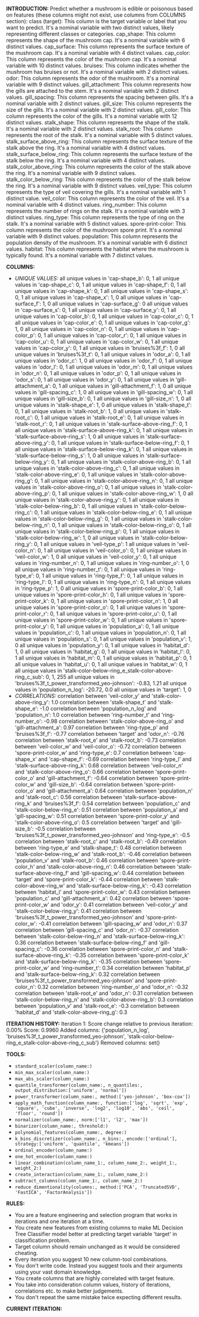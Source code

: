 **INTRODUCTION:**
Predict whether a mushroom is edible or poisonous based on features (these columns might not exist, use columns from COLUMNS section):
class (target): This column is the target variable or label that you want to predict. It's a nominal variable with two distinct values, likely representing different classes or categories.
cap_shape: This column represents the shape of the mushroom cap. It's a nominal variable with 6 distinct values.
cap_surface: This column represents the surface texture of the mushroom cap. It's a nominal variable with 4 distinct values.
cap_color: This column represents the color of the mushroom cap. It's a nominal variable with 10 distinct values.
bruises: This column indicates whether the mushroom has bruises or not. It's a nominal variable with 2 distinct values.
odor: This column represents the odor of the mushroom. It's a nominal variable with 9 distinct values.
gill_attachment: This column represents how the gills are attached to the stem. It's a nominal variable with 2 distinct values.
gill_spacing: This column represents the spacing between gills. It's a nominal variable with 2 distinct values.
gill_size: This column represents the size of the gills. It's a nominal variable with 2 distinct values.
gill_color: This column represents the color of the gills. It's a nominal variable with 12 distinct values.
stalk_shape: This column represents the shape of the stalk. It's a nominal variable with 2 distinct values.
stalk_root: This column represents the root of the stalk. It's a nominal variable with 5 distinct values.
stalk_surface_above_ring: This column represents the surface texture of the stalk above the ring. It's a nominal variable with 4 distinct values.
stalk_surface_below_ring: This column represents the surface texture of the stalk below the ring. It's a nominal variable with 4 distinct values.
stalk_color_above_ring: This column represents the color of the stalk above the ring. It's a nominal variable with 9 distinct values.
stalk_color_below_ring: This column represents the color of the stalk below the ring. It's a nominal variable with 9 distinct values.
veil_type: This column represents the type of veil covering the gills. It's a nominal variable with 1 distinct value.
veil_color: This column represents the color of the veil. It's a nominal variable with 4 distinct values.
ring_number: This column represents the number of rings on the stalk. It's a nominal variable with 3 distinct values.
ring_type: This column represents the type of ring on the stalk. It's a nominal variable with 5 distinct values.
spore-print-color: This column represents the color of the mushroom spore print. It's a nominal variable with 9 distinct values.
population: This column represents the population density of the mushroom. It's a nominal variable with 6 distinct values.
habitat: This column represents the habitat where the mushroom is typically found. It's a nominal variable with 7 distinct values.

**COLUMNS:**
- *UNIQUE VALUES:*
all unique values in 'cap-shape_b': 0, 1
all unique values in 'cap-shape_c': 0, 1
all unique values in 'cap-shape_f': 0, 1
all unique values in 'cap-shape_k': 0, 1
all unique values in 'cap-shape_s': 0, 1
all unique values in 'cap-shape_x': 1, 0
all unique values in 'cap-surface_f': 1, 0
all unique values in 'cap-surface_g': 0
all unique values in 'cap-surface_s': 0, 1
all unique values in 'cap-surface_y': 0, 1
all unique values in 'cap-color_b': 0, 1
all unique values in 'cap-color_c': 0, 1
all unique values in 'cap-color_e': 0, 1
all unique values in 'cap-color_g': 1, 0
all unique values in 'cap-color_n': 0, 1
all unique values in 'cap-color_p': 0, 1
all unique values in 'cap-color_r': 0, 1
all unique values in 'cap-color_u': 0, 1
all unique values in 'cap-color_w': 0, 1
all unique values in 'cap-color_y': 0, 1
all unique values in 'bruises%3f_f': 1, 0
all unique values in 'bruises%3f_t': 0, 1
all unique values in 'odor_a': 0, 1
all unique values in 'odor_c': 1, 0
all unique values in 'odor_f': 0, 1
all unique values in 'odor_l': 0, 1
all unique values in 'odor_m': 0, 1
all unique values in 'odor_n': 0, 1
all unique values in 'odor_p': 0, 1
all unique values in 'odor_s': 0, 1
all unique values in 'odor_y': 0, 1
all unique values in 'gill-attachment_a': 0, 1
all unique values in 'gill-attachment_f': 1, 0
all unique values in 'gill-spacing_c': 1, 0
all unique values in 'gill-spacing_w': 0, 1
all unique values in 'gill-size_b': 0, 1
all unique values in 'gill-size_n': 1, 0
all unique values in 'stalk-shape_e': 1, 0
all unique values in 'stalk-shape_t': 0, 1
all unique values in 'stalk-root_b': 1, 0
all unique values in 'stalk-root_c': 0, 1
all unique values in 'stalk-root_e': 0, 1
all unique values in 'stalk-root_r': 0, 1
all unique values in 'stalk-surface-above-ring_f': 0, 1
all unique values in 'stalk-surface-above-ring_k': 0, 1
all unique values in 'stalk-surface-above-ring_s': 1, 0
all unique values in 'stalk-surface-above-ring_y': 0, 1
all unique values in 'stalk-surface-below-ring_f': 0, 1
all unique values in 'stalk-surface-below-ring_k': 0, 1
all unique values in 'stalk-surface-below-ring_s': 1, 0
all unique values in 'stalk-surface-below-ring_y': 0, 1
all unique values in 'stalk-color-above-ring_b': 0, 1
all unique values in 'stalk-color-above-ring_c': 0, 1
all unique values in 'stalk-color-above-ring_e': 0, 1
all unique values in 'stalk-color-above-ring_g': 0, 1
all unique values in 'stalk-color-above-ring_n': 0, 1
all unique values in 'stalk-color-above-ring_o': 0, 1
all unique values in 'stalk-color-above-ring_p': 0, 1
all unique values in 'stalk-color-above-ring_w': 1, 0
all unique values in 'stalk-color-above-ring_y': 0, 1
all unique values in 'stalk-color-below-ring_b': 0, 1
all unique values in 'stalk-color-below-ring_c': 0, 1
all unique values in 'stalk-color-below-ring_e': 0, 1
all unique values in 'stalk-color-below-ring_g': 0, 1
all unique values in 'stalk-color-below-ring_n': 0, 1
all unique values in 'stalk-color-below-ring_o': 0, 1
all unique values in 'stalk-color-below-ring_p': 0, 1
all unique values in 'stalk-color-below-ring_w': 1, 0
all unique values in 'stalk-color-below-ring_y': 0, 1
all unique values in 'veil-type_p': 1
all unique values in 'veil-color_n': 0, 1
all unique values in 'veil-color_o': 0, 1
all unique values in 'veil-color_w': 1, 0
all unique values in 'veil-color_y': 0, 1
all unique values in 'ring-number_n': 0, 1
all unique values in 'ring-number_o': 1, 0
all unique values in 'ring-number_t': 0, 1
all unique values in 'ring-type_e': 0, 1
all unique values in 'ring-type_f': 0, 1
all unique values in 'ring-type_l': 0, 1
all unique values in 'ring-type_n': 0, 1
all unique values in 'ring-type_p': 1, 0
all unique values in 'spore-print-color_b': 0, 1
all unique values in 'spore-print-color_h': 0, 1
all unique values in 'spore-print-color_k': 0, 1
all unique values in 'spore-print-color_n': 1, 0
all unique values in 'spore-print-color_o': 0, 1
all unique values in 'spore-print-color_r': 0, 1
all unique values in 'spore-print-color_u': 0, 1
all unique values in 'spore-print-color_w': 0, 1
all unique values in 'spore-print-color_y': 0, 1
all unique values in 'population_a': 0, 1
all unique values in 'population_c': 0, 1
all unique values in 'population_n': 0, 1
all unique values in 'population_s': 0, 1
all unique values in 'population_v': 1, 0
all unique values in 'population_y': 0, 1
all unique values in 'habitat_d': 1, 0
all unique values in 'habitat_g': 0, 1
all unique values in 'habitat_l': 0, 1
all unique values in 'habitat_m': 0, 1
all unique values in 'habitat_p': 0, 1
all unique values in 'habitat_u': 0, 1
all unique values in 'habitat_w': 0, 1
all unique values in 'stalk-color-below-ring_e_stalk-color-above-ring_c_sub': 0, 1, 255
all unique values in 'bruises%3f_t_power_transformed_yeo-johnson': -0.83, 1.21
all unique values in 'population_n_log': -20.72, 0.0
all unique values in 'target': 1, 0
- *CORRELATIONS:*
correlation between 'veil-color_y' and 'stalk-color-above-ring_y': 1.0
correlation between 'stalk-shape_t' and 'stalk-shape_e': -1.0
correlation between 'population_n_log' and 'population_n': 1.0
correlation between 'ring-number_t' and 'ring-number_o': -0.98
correlation between 'stalk-color-above-ring_o' and 'gill-attachment_a': 0.97
correlation between 'ring-type_p' and 'bruises%3f_f': -0.77
correlation between 'target' and 'odor_n': -0.76
correlation between 'stalk-root_e' and 'stalk-root_b': -0.73
correlation between 'veil-color_w' and 'veil-color_o': -0.72
correlation between 'spore-print-color_w' and 'ring-type_e': 0.7
correlation between 'cap-shape_x' and 'cap-shape_f': -0.69
correlation between 'ring-type_l' and 'stalk-surface-above-ring_k': 0.68
correlation between 'veil-color_n' and 'stalk-color-above-ring_o': 0.66
correlation between 'spore-print-color_o' and 'gill-attachment_f': -0.64
correlation between 'spore-print-color_w' and 'gill-size_b': -0.64
correlation between 'spore-print-color_o' and 'gill-attachment_a': 0.64
correlation between 'population_n' and 'stalk-root_c': 0.56
correlation between 'stalk-surface-above-ring_k' and 'bruises%3f_f': 0.54
correlation between 'population_c' and 'stalk-color-below-ring_e': 0.51
correlation between 'population_a' and 'gill-spacing_w': 0.51
correlation between 'spore-print-color_y' and 'stalk-color-above-ring_o': 0.5
correlation between 'target' and 'gill-size_b': -0.5
correlation between 'bruises%3f_t_power_transformed_yeo-johnson' and 'ring-type_e': -0.5
correlation between 'stalk-root_c' and 'stalk-root_b': -0.49
correlation between 'ring-type_e' and 'stalk-shape_t': 0.48
correlation between 'stalk-color-below-ring_w' and 'stalk-root_b': -0.46
correlation between 'population_v' and 'stalk-root_b': 0.46
correlation between 'spore-print-color_h' and 'stalk-color-above-ring_n': 0.46
correlation between 'stalk-surface-above-ring_f' and 'gill-spacing_w': 0.44
correlation between 'target' and 'spore-print-color_k': -0.44
correlation between 'stalk-color-above-ring_w' and 'stalk-surface-below-ring_k': -0.43
correlation between 'habitat_l' and 'spore-print-color_w': 0.43
correlation between 'population_c' and 'gill-attachment_a': 0.42
correlation between 'spore-print-color_w' and 'odor_y': 0.41
correlation between 'veil-color_y' and 'stalk-color-below-ring_y': 0.41
correlation between 'bruises%3f_t_power_transformed_yeo-johnson' and 'spore-print-color_w': -0.41
correlation between 'gill-spacing_w' and 'odor_n': 0.37
correlation between 'gill-spacing_c' and 'odor_n': -0.37
correlation between 'stalk-color-below-ring_n' and 'stalk-surface-below-ring_k': 0.36
correlation between 'stalk-surface-below-ring_f' and 'gill-spacing_c': -0.36
correlation between 'spore-print-color_n' and 'stalk-surface-above-ring_k': -0.35
correlation between 'spore-print-color_k' and 'stalk-surface-below-ring_k': -0.35
correlation between 'spore-print-color_w' and 'ring-number_t': 0.34
correlation between 'habitat_p' and 'stalk-surface-below-ring_k': 0.32
correlation between 'bruises%3f_t_power_transformed_yeo-johnson' and 'spore-print-color_n': 0.32
correlation between 'ring-number_o' and 'odor_n': -0.32
correlation between 'stalk-root_e' and 'odor_n': 0.31
correlation between 'stalk-color-below-ring_n' and 'stalk-color-above-ring_b': 0.3
correlation between 'population_v' and 'stalk-root_e': -0.3
correlation between 'habitat_d' and 'stalk-color-above-ring_g': 0.3

**ITERATION HISTORY:**
Iteration 1:
Score change relative to previous iteration: 0.00%
Score: 0.9960
Added columns: {'population_n_log', 'bruises%3f_t_power_transformed_yeo-johnson', 'stalk-color-below-ring_e_stalk-color-above-ring_c_sub'}
Removed columns: set()

**TOOLS:**
- `standard_scaler(column_name:)`
- `min_max_scaler(column_name:)`
- `max_abs_scaler(column_name:)`
- `quantile_transformer(column_name:, n_quantiles:, output_distribution:['uniform', 'normal'])`
- `power_transformer(column_name:, method:['yeo-johnson', 'box-cox'])`
- `apply_math_function(column_name:, function:['log', 'sqrt', 'exp', 'square', 'cube', 'inverse', 'log2', 'log10', 'abs', 'ceil', 'floor', 'round'])`
- `normalizer(column_name:, norm:['l1', 'l2', 'max'])`
- `binarizer(column_name:, threshold:)`
- `polynomial_features(column_name:, degree:)`
- `k_bins_discretizer(column_name:, n_bins:, encode:['ordinal'], strategy:['uniform', 'quantile', 'kmeans'])`
- `ordinal_encoder(column_name:)`
- `one_hot_encoder(column_name:)`
- `linear_combination(column_name_1:, column_name_2:, weight_1:, weight_2:)`
- `create_interaction(column_name_1:, column_name_2:)`
- `subtract_columns(column_name_1:, column_name_2:)`
- `reduce_dimentionality(columns:, method:['PCA', 'TruncatedSVD', 'FastICA', 'FactorAnalysis'])`

**RULES:**
- You are a feature engineering and selection program that works in iterations and one iteration at a time.
- You create new features from existing columns to make ML Decision Tree Classifier model better at predicting target variable 'target' in classification problem.
- Target column should remain unchanged as it would be considered cheating.
- Every iteration you suggest 10 new column-tool combinations.
- You don't write code. Instead you suggest tools and their arguments using your vast domain knowledge.
- You create columns that are highly correlated with target feature.
- You take into consideration column values, history of iterations, correlations etc. to make better judgements.
- You don't repeat the same mistake twice expecting different results.

**CURRENT ITERATION:**